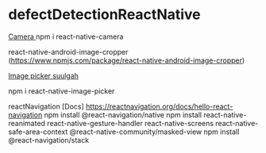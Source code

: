 # defectDetectionReactNative

[Camera ](https://www.npmjs.com/package/react-native-camera)
npm i react-native-camera

react-native-android-image-cropper
(https://www.npmjs.com/package/react-native-android-image-cropper)

[Image picker suulgah](https://www.npmjs.com/package/react-native-image-picker)

npm i react-native-image-picker


reactNavigation
[Docs] https://reactnavigation.org/docs/hello-react-navigation
npm install @react-navigation/native
npm install react-native-reanimated react-native-gesture-handler react-native-screens react-native-safe-area-context @react-native-community/masked-view
npm install @react-navigation/stack
